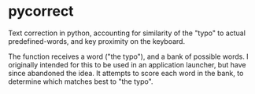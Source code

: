 # pycorrect
Text correction in python, accounting for similarity of the "typo" to actual predefined-words, and key proximity on the keyboard.

The function receives a word ("the typo"), and a bank of possible words. I originally intended for this to be used in an application launcher, but have since abandoned the idea. It attempts to score each word in the bank, to determine which matches best to "the typo".
